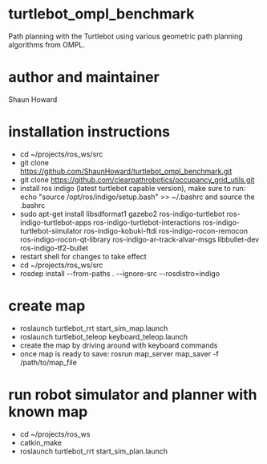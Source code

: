 # turtlebot_ompl_benchmark
Path planning with the Turtlebot using various geometric path planning algorithms from OMPL.

# author and maintainer

Shaun Howard

# installation instructions
- cd ~/projects/ros_ws/src
- git clone https://github.com/ShaunHoward/turtlebot_ompl_benchmark.git
- git clone https://github.com/clearpathrobotics/occupancy_grid_utils.git
- install ros indigo (latest turtlebot capable version), make sure to run: echo "source /opt/ros/indigo/setup.bash" >> ~/.bashrc and source the .bashrc
- sudo apt-get install libsdformat1 gazebo2 ros-indigo-turtlebot ros-indigo-turtlebot-apps ros-indigo-turtlebot-interactions ros-indigo-turtlebot-simulator ros-indigo-kobuki-ftdi ros-indigo-rocon-remocon ros-indigo-rocon-qt-library ros-indigo-ar-track-alvar-msgs libbullet-dev ros-indigo-tf2-bullet
- restart shell for changes to take effect
- cd ~/projects/ros_ws/src
- rosdep install --from-paths . --ignore-src --rosdistro=indigo

# create map
- roslaunch turtlebot_rrt start_sim_map.launch
- roslaunch turtlebot_teleop keyboard_teleop.launch
- create the map by driving around with keyboard commands
- once map is ready to save: rosrun map_server map_saver -f /path/to/map_file

# run robot simulator and planner with known map
- cd ~/projects/ros_ws
- catkin_make
- roslaunch turtlebot_rrt start_sim_plan.launch 
